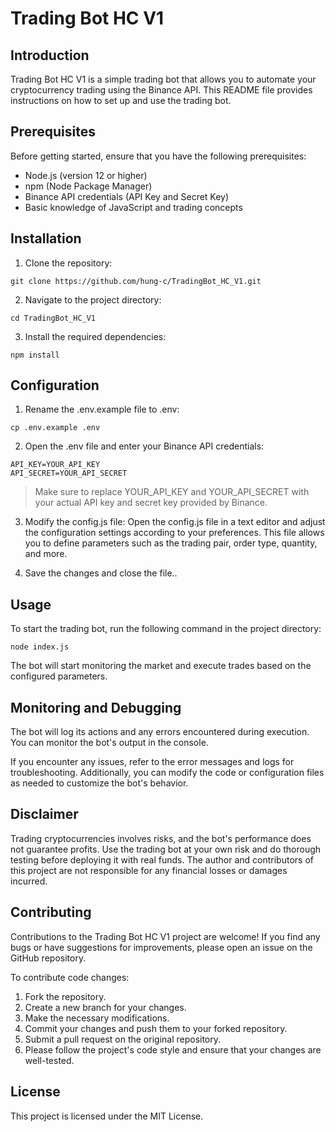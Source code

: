 # Trading Bot HC V1

## Introduction

Trading Bot HC V1 is a simple trading bot that allows you to automate your cryptocurrency trading using the Binance API. This README file provides instructions on how to set up and use the trading bot.

## Prerequisites
Before getting started, ensure that you have the following prerequisites:

* Node.js (version 12 or higher)
* npm (Node Package Manager)
* Binance API credentials (API Key and Secret Key)
* Basic knowledge of JavaScript and trading concepts

## Installation
1. Clone the repository:

```
git clone https://github.com/hung-c/TradingBot_HC_V1.git
```
2. Navigate to the project directory:
```
cd TradingBot_HC_V1
```
3. Install the required dependencies:
```
npm install
```
## Configuration

1. Rename the .env.example file to .env:

```
cp .env.example .env
```

2. Open the .env file and enter your Binance API credentials:
```
API_KEY=YOUR_API_KEY
API_SECRET=YOUR_API_SECRET
```
> Make sure to replace YOUR_API_KEY and YOUR_API_SECRET with your actual API key and secret key provided by Binance.

3. Modify the config.js file:
Open the config.js file in a text editor and adjust the configuration settings according to your preferences. This file allows you to define parameters such as the trading pair, order type, quantity, and more.

4. Save the changes and close the file..

## Usage
To start the trading bot, run the following command in the project directory:

```
node index.js
```

The bot will start monitoring the market and execute trades based on the configured parameters.

## Monitoring and Debugging
The bot will log its actions and any errors encountered during execution. You can monitor the bot's output in the console.

If you encounter any issues, refer to the error messages and logs for troubleshooting. Additionally, you can modify the code or configuration files as needed to customize the bot's behavior.

## Disclaimer

Trading cryptocurrencies involves risks, and the bot's performance does not guarantee profits.
Use the trading bot at your own risk and do thorough testing before deploying it with real funds.
The author and contributors of this project are not responsible for any financial losses or damages incurred.

## Contributing

Contributions to the Trading Bot HC V1 project are welcome! If you find any bugs or have suggestions for improvements, please open an issue on the GitHub repository.

To contribute code changes:

1. Fork the repository.
2. Create a new branch for your changes.
3. Make the necessary modifications.
4. Commit your changes and push them to your forked repository.
5. Submit a pull request on the original repository.
6. Please follow the project's code style and ensure that your changes are well-tested.

## License
This project is licensed under the MIT License.
